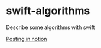 # swift-algorithms
Describe some algorithms with swift

[Posting in notion](https://boiling-dodo-2b9.notion.site/Swift-With-Algorithms-3c51152015864e0884f083479318e037)
